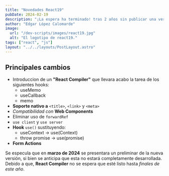 ```yaml
---
title: "Novedades React19"
pubDate: 2024-02-19
description: "¡La espera ha terminado! tras 2 años sin publicar una version principal, tenemos ya los primeros avances de React19."
author: "Edgar López Calomarde"
image:
  url: "/dev-scripts/images/react19.jpg"
  alt: "El logotipo de react19."
tags: ["react", "js"]
layout: "../../layouts/PostLayout.astro"
---
```


## Principales cambios
- Introduccion de un **"React Compiler"** que llevara acabo la tarea de los siguientes hooks:
  - useMemo
  - useCallback
  - memo 
- **Soporte nativo a** `<title>`, `<link>` y `<meta>`
- *Compatibilidad con* **Web Components**
- Eliminar uso de `forwardRef`
- `use client` y `use server`
- **Hook** `use()` sustituyendo: 
  - useContext -> use(Context)
  - throw promise -> use(promise)
- **Form Actions**



Se especula que en **marzo de 2024** se presentara un preliminar de la nueva versión, si bien se anticipa que esta no estará completamente desarrollada. Debido a que, **React Compiler** no se espera que esté listo hasta *finales de este año*.

